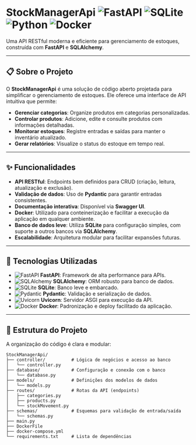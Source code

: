 # StockManagerApi ![FastAPI](https://img.shields.io/badge/FastAPI-005571?style=for-the-badge&logo=fastapi) ![SQLite](https://img.shields.io/badge/sqlite-%2307405e.svg?style=for-the-badge&logo=sqlite&logoColor=white) ![Python](https://img.shields.io/badge/python-3670A0?style=for-the-badge&logo=python&logoColor=ffdd54) ![Docker](https://img.shields.io/badge/Docker-2496ED?style=for-the-badge&logo=docker&logoColor=white)

Uma API RESTful moderna e eficiente para gerenciamento de estoques, construída com **FastAPI** e **SQLAlchemy**.

---

## 📋 Sobre o Projeto

O **StockManagerApi** é uma solução de código aberto projetada para simplificar o gerenciamento de estoques. Ele oferece uma interface de API intuitiva que permite:

- **Gerenciar categorias**: Organize produtos em categorias personalizadas.
- **Controlar produtos**: Adicione, edite e consulte produtos com informações detalhadas.
- **Monitorar estoques**: Registre entradas e saídas para manter o inventário atualizado.
- **Gerar relatórios**: Visualize o status do estoque em tempo real.

---

## ✨ Funcionalidades

- **API RESTful**: Endpoints bem definidos para CRUD (criação, leitura, atualização e exclusão).
- **Validação de dados**: Uso de **Pydantic** para garantir entradas consistentes.
- **Documentação interativa**: Disponível via **Swagger UI**.
- **Docker**: Utilizado para conteinerização e facilitar a execução da aplicação em qualquer ambiente.
- **Banco de dados leve**: Utiliza **SQLite** para configuração simples, com suporte a outros bancos via **SQLAlchemy**.
- **Escalabilidade**: Arquitetura modular para facilitar expansões futuras.

---

## 🚀 Tecnologias Utilizadas

- ![FastAPI](https://img.shields.io/badge/FastAPI-005571?style=for-the-badge&logo=fastapi) **FastAPI**: Framework de alta performance para APIs.
- ![SQLAlchemy](https://img.shields.io/badge/SQLAlchemy-D71F00?style=for-the-badge) **SQLAlchemy**: ORM robusto para banco de dados.
- ![SQLite](https://img.shields.io/badge/sqlite-%2307405e.svg?style=for-the-badge&logo=sqlite&logoColor=white) **SQLite**: Banco leve e embarcado.
- ![Pydantic](https://img.shields.io/badge/Pydantic-FF0000?style=for-the-badge) **Pydantic**: Validação e serialização de dados.
- ![Uvicorn](https://img.shields.io/badge/Uvicorn-FF6F00?style=for-the-badge) **Uvicorn**: Servidor ASGI para execução da API.
- ![Docker](https://img.shields.io/badge/Docker-2496ED?style=for-the-badge&logo=docker&logoColor=white) **Docker**: Padronização e deploy facilitado da aplicação.

---

## 📂 Estrutura do Projeto

A organização do código é clara e modular:

```
StockManagerApi/
├── controller/          # Lógica de negócios e acesso ao banco
│   └── controller.py
├── database/            # Configuração e conexão com o banco
│   └── database.py
├── models/              # Definições dos modelos de dados
│   └── models.py
├── routes/              # Rotas da API (endpoints)
│   ├── categories.py
│   ├── products.py
│   └── stockMovement.py
├── schemas/             # Esquemas para validação de entrada/saída
│   └── schemas.py
├── main.py
├── DockerFile
├── docker-compose.yml 
└── requirements.txt     # Lista de dependências
